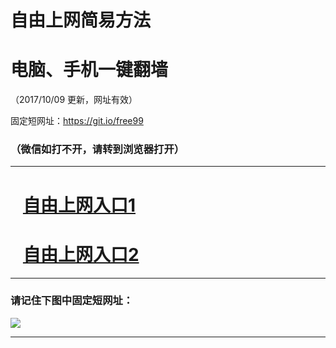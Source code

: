 ﻿# 自由上网简易方法

# 电脑、手机一键翻墙

（2017/10/09 更新，网址有效）

固定短网址：https://git.io/free99

### （微信如打不开，请转到浏览器打开）


***





# &nbsp;&nbsp; <a href="http://ft208146221.fwq-tz-1001.info/fwqtz01.html?t=10090011515 " target="_blank">自由上网入口1</a>
# &nbsp;&nbsp; <a href="http://ft1079825515.fwq-tz-1002.info/fwqtz02.html?t=1009001862 " target="_blank">自由上网入口2</a>
***

### 请记住下图中固定短网址：

<img src="https://s3-us-west-2.amazonaws.com/fwq-1001/yjfq-20170905okok.png" /> 


***

